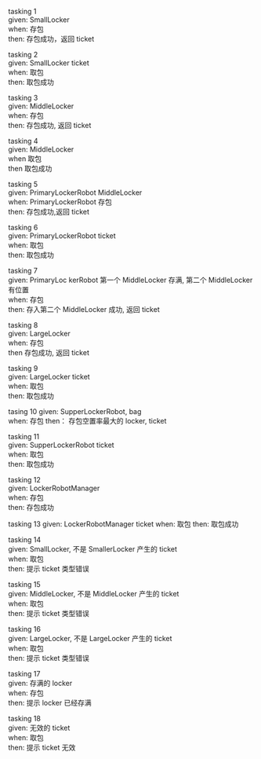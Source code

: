 
tasking 1  
given: SmallLocker  
when: 存包  
then: 存包成功，返回 ticket  

tasking 2   
given: SmallLocker ticket  
when: 取包  
then: 取包成功  

tasking 3  
given: MiddleLocker  
when: 存包  
then: 存包成功, 返回 ticket  

tasking 4  
given: MiddleLocker  
when 取包  
then 取包成功  

tasking 5  
given: PrimaryLockerRobot  MiddleLocker  
when: PrimaryLockerRobot 存包  
then: 存包成功,返回 ticket  

tasking 6  
given: PrimaryLockerRobot ticket  
when: 取包  
then: 取包成功  

tasking 7  
given: PrimaryLoc kerRobot 第一个 MiddleLocker 存满, 第二个 MiddleLocker 有位置  
when: 存包  
then: 存入第二个 MiddleLocker 成功, 返回 ticket  

tasking 8  
given: LargeLocker  
when: 存包  
then 存包成功, 返回 ticket  

tasking 9  
given: LargeLocker ticket  
when: 取包  
then: 取包成功  

tasing 10
given: SupperLockerRobot, bag  
when: 存包
then： 存包空置率最大的 locker, ticket

tasking 11  
given: SupperLockerRobot ticket  
when: 取包  
then: 取包成功  

tasking 12   
given: LockerRobotManager   
when: 存包   
then: 存包成功   

tasking 13
given: LockerRobotManager ticket
when: 取包
then: 取包成功

tasking 14   
given: SmallLocker, 不是 SmallerLocker 产生的 ticket   
when: 取包   
then: 提示 ticket 类型错误   

tasking 15    
given: MiddleLocker, 不是 MiddleLocker 产生的 ticket   
when: 取包   
then: 提示 ticket 类型错误   

tasking 16   
given: LargeLocker, 不是 LargeLocker 产生的 ticket     
when: 取包   
then: 提示 ticket 类型错误   

tasking 17   
given: 存满的 locker   
when: 存包   
then: 提示 locker 已经存满   

tasking 18   
given: 无效的 ticket   
when: 取包   
then: 提示 ticket 无效   






